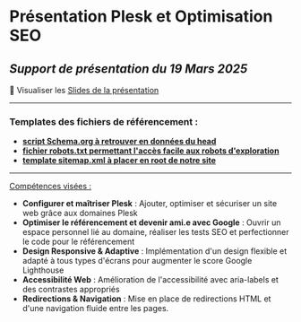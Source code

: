 # Présentation Plesk et Optimisation SEO

*Support de présentation du 19 Mars 2025*
---
🔑 Visualiser les [Slides de la présentation](https://docs.google.com/presentation/d/1IA1LjF9Uy1zFyrJgNa1tiydJgZYCOPPMQRMmYRTqbmk/edit?usp=sharing)

---
### Templates des fichiers de référencement :
- [**script Schema.org à retrouver en données du head**](https://github.com/jolyne-mangeot/plesk_presentation/blob/main/index.html)
- [**fichier robots.txt permettant l'accès facile aux robots d'exploration**](https://github.com/jolyne-mangeot/plesk_presentation/blob/main/robots.txt)
- [**template sitemap.xml à placer en root de notre site**](https://github.com/jolyne-mangeot/plesk_presentation/blob/main/sitemap.xml)

---
<u>Compétences visées :</u>
- **Configurer et maîtriser Plesk** : Ajouter, optimiser et sécuriser un site web grâce aux domaines Plesk
- **Optimiser le référencement et devenir ami.e avec Google** : Ouvrir un espace personnel lié au domaine, réaliser les tests SEO et perfectionner le code pour le référencement
- **Design Responsive & Adaptive** : Implémentation d'un design flexible et adapté à tous types d'écrans pour augmenter le score Google Lighthouse
- **Accessibilité Web** : Amélioration de l'accessibilité avec aria-labels et des contrastes appropriés
- **Redirections & Navigation** : Mise en place de redirections HTML et d'une navigation fluide entre les pages.
